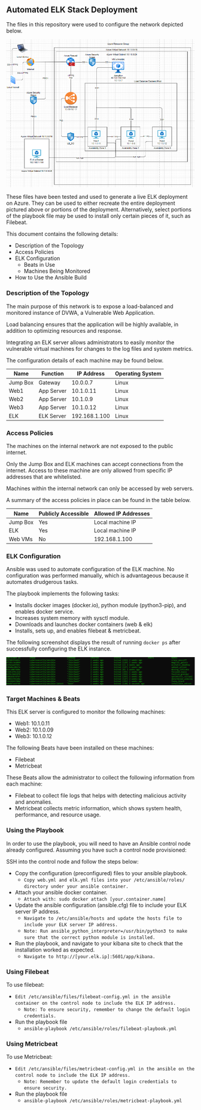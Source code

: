 ## Automated ELK Stack Deployment

The files in this repository were used to configure the network depicted below.

![Diagram](https://github.com/aele1401/Cloud-Security/blob/main/ELK/Diagrams/ELK_NET_Diagram.PNG)

These files have been tested and used to generate a live ELK deployment on Azure. They can be used to either recreate the entire deployment pictured above or portions of the deployment. Alternatively, select portions of the playbook file may be used to install only certain pieces of it, such as Filebeat.

This document contains the following details:
- Description of the Topology
- Access Policies
- ELK Configuration
  - Beats in Use
  - Machines Being Monitored
- How to Use the Ansible Build


### Description of the Topology

The main purpose of this network is to expose a load-balanced and monitored instance of DVWA, a Vulnerable Web Application.

Load balancing ensures that the application will be highly available, in addition to optimizing resources and response.

Integrating an ELK server allows administrators to easily monitor the vulnerable virtual machines for changes to the log files and system metrics.

The configuration details of each machine may be found below.

| Name     | Function     | IP Address     | Operating System |
|----------|--------------|----------------|------------------|
| Jump Box |Gateway       | 10.0.0.7       | Linux            |
| Web1     |App Server    | 10.1.0.11      | Linux            |
| Web2     |App Server    | 10.1.0.9       | Linux            |
| Web3     |App Server    | 10.1.0.12      | Linux            |
| ELK      |ELK Server    | 192.168.1.100  | Linux            |

### Access Policies

The machines on the internal network are not exposed to the public internet. 

Only the Jump Box and ELK machines can accept connections from the internet. Access to these machine are only allowed from specific IP addresses that are whitelisted.

Machines within the internal network can only be accessed by web servers.

A summary of the access policies in place can be found in the table below.

| Name     | Publicly Accessible | Allowed IP Addresses |
|----------|---------------------|----------------------|
| Jump Box | Yes                 | Local machine IP     |
| ELK      | Yes                 | Local machine IP     |
| Web VMs  | No                  | 192.168.1.100        |

### ELK Configuration

Ansible was used to automate configuration of the ELK machine. No configuration was performed manually, which is advantageous because it automates drudgerous tasks.

The playbook implements the following tasks:
- Installs docker images (docker.io), python module (python3-pip), and enables docker service.
- Increases system memory with sysctl module.
- Downloads and launches docker containers (web & elk)
- Installs, sets up, and enables filebeat & metricbeat.

The following screenshot displays the result of running `docker ps` after successfully configuring the ELK instance.

![Docker Diagram](https://github.com/aele1401/Cloud-Security/blob/main/ELK/Diagrams/dockerps.PNG)

### Target Machines & Beats
This ELK server is configured to monitor the following machines:
- Web1: 10.1.0.11
- Web2: 10.1.0.09
- Web3: 10.1.0.12

The following Beats have been installed on these machines:
- Filebeat
- Metricbeat

These Beats allow the administrator to collect the following information from each machine:
- Filebeat to collect file logs that helps with detecting malicious activity and anomalies.
- Metricbeat collects metric information, which shows system health, performance, and resource usage.

### Using the Playbook
In order to use the playbook, you will need to have an Ansible control node already configured. Assuming you have such a control node provisioned: 

SSH into the control node and follow the steps below:
- Copy the configuration (preconfigured) files to your ansible playbook.
	* `Copy web.yml and elk.yml files into your /etc/ansible/roles/ directory under your ansible container.`
- Attach your ansible docker container.
	* `Attach with: sudo docker attach [your.container.name]`
- Update the ansible configuration (ansible.cfg) file to include your ELK server IP address.
	* `Navigate to /etc/ansible/hosts and update the hosts file to include your ELK server IP address.`
	* `Note: Run ansible_python_interpreter=/usr/bin/python3 to make sure that the correct python module is installed.` 
- Run the playbook, and navigate to your kibana site to check that the installation worked as expected.
	* `Navigate to http://[your.elk.ip]:5601/app/kibana.`

### Using Filebeat
To use filebeat:
- `Edit /etc/ansible/files/filebeat-config.yml in the ansible container on the control node to include the ELK IP address.`
	* `Note: To ensure security, remember to change the default login credentials.`
- Run the playbook file
	* `ansible-playbook /etc/ansible/roles/filebeat-playbook.yml`

### Using Metricbeat

To use Metricbeat:
- `Edit /etc/ansible/files/metricbeat-config.yml in the ansible on the control node to include the ELK IP address.`
	* `Note: Remember to update the default login credentials to ensure security.`
- Run the playbook file
	* `ansible-playbook /etc/ansible/roles/metricbeat-playbook.yml`
